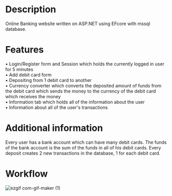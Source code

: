 # Description
Online Banking website written on ASP.NET using EFcore with mssql database.

# Features
• Login/Register form and Session which holds the currently logged in user for 5 minutes<br />
• Add debit card form<br />
• Depositing from 1 debit card to another<br />
• Currency converter which converts the deposited amount of funds from the debit card which sends the money to the currency of the debit card which receives the money<br />
• Information tab which holds all of the information about the user<br />
• Information about all of the user's transactions<br />

# Additional information
Every user has a bank account which can have many debit cards. The funds of the bank account is the sum of the funds in all of his debit cards.
Every deposit creates 2 new transactions in the database, 1 for each debit card.

# Workflow
![ezgif com-gif-maker (1)](https://user-images.githubusercontent.com/47303509/173378954-275babe5-418a-4a4b-9204-7a8d17a1fbeb.gif)

